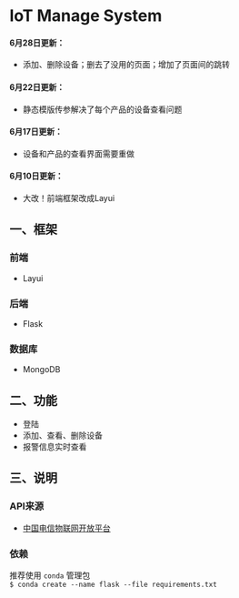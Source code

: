 # IoT Manage System
#### 6月28日更新：
+ 添加、删除设备；删去了没用的页面；增加了页面间的跳转  
#### 6月22日更新：  
+ 静态模版传参解决了每个产品的设备查看问题  
#### 6月17日更新：  
+ 设备和产品的查看界面需要重做  
#### 6月10日更新： 
+ 大改！前端框架改成Layui  
## 一、框架
### 前端  
+ Layui  
### 后端
+ Flask  
### 数据库  
+ MongoDB  
## 二、功能
+ 登陆
+ 添加、查看、删除设备
+ 报警信息实时查看
## 三、说明
### API来源
+ [中国电信物联网开放平台][1]  
### 依赖
推荐使用 `conda` 管理包  
`$ conda create --name flask --file requirements.txt`

[1]: https://www.ctwing.cn/